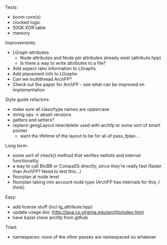 Tests:
 - boom core(s)
 - clocked logic
 - 500K XOR table
 - memory

 Improvements:
 - LGraph attributes
   - Node attributes and Node pin attributes already exist (attribute.hpp)
   - Is there a way to write attributes to a file?
 - Add aspect ratio information to LGraphs
 - Add placement info to LGraphs
 - Can we multithread ArchFP?
 - Check out the paper for ArchFP - see what can be improved on implementation

Style guide refactors:
 - make sure all class/type names are uppercase
 - string ops -> abseil versions
 - getters and setters?
 - replace geogLayout new/delete used with archfp to some sort of smart pointer
   - want the lifetime of the layout to be for all of pass_fplan...

Long term:
 - some sort of check() method that verifies netlists and internal functionality
 - a way to call BloBB or CompaSS directly, since they're really fast (faster than ArchFP? Need to test this...)
 - floorplan at node level
 - floorplan taking into account node type (ArchFP has internals for this, I think)

Easy:
 - add license stuff (incl lg_attribute.hpp)
 - update usage doc (http://lava.cs.virginia.edu/archfp/index.htm)
 - have bazel clone archfp from github

Tried:
 - namespaces: none of the other passes are namespaced so whatever
